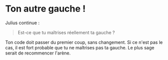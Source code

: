 # Ton autre gauche !

Julius continue :

> Est-ce que tu maîtrises réellement ta gauche ?

Ton code doit passer du premier coup, sans changement. Si ce n'est pas le cas, il est fort probable que tu ne maîtrises pas ta gauche. Le plus sage serait de recommencer l'arène.